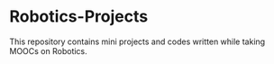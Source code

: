 # Robotics-Projects

This repository contains mini projects and codes written while taking MOOCs on Robotics.
